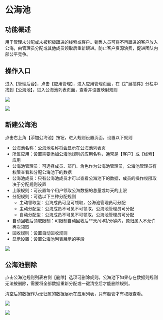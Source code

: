 # 公海池

## 功能概述
用于管理未分配或未被积极跟进的线索或客户。销售人员可将不再跟进的客户放入公海，由管理员分配或其他成员领取后重新跟进。防止客户资源浪费，促进团队内部公平竞争。

## 操作入口
进入【管理后台】，点击【应用管理】，进入应用管理页面，在【扩展插件】分栏中找到【公海池】，进入公海池列表页面，查看并设置映射规则

![](//swstatic.saleswork.cn/docs/usermanual/admin-guide-120.png)

![](//swstatic.saleswork.cn/docs/usermanual/admin-guide-121.png)

## 新建公海池
点击右上角【添加公海池】按钮，进入规则设置页面，设置以下规则
- 公海池名称：公海池名称将会显示在公海池列表页
- 所属应用：设置需要添加公海池规则的应用名称，通常是【客户】或【线索】应用
- 公海池管理员：可选择成员、部门、角色作为公海池管理员，公海池管理员有权限查看和分配公海池下的数据
- 公海池成员：只有公海池成员才可以查看公海池下的数据，成员的操作权限取决于分配规则设置
- 上限规则：可设置每个用户领取公海数据的总量或每天的上限
- 分配规则：可选以下三种分配规则
  - 主动领取型：公海成员可见可领取，公海池管理员可分配
  - 主动分配型：公海成员不可见不可领取，公海池管理员可分配
  - 自动分配型：公海成员不可见不可领取，公海池管理员可分配
- 自动回收后领取限制：可限制自动回收后**天/小时/分钟内，原归属人不允许再次领取
- 回收规则：设置自动回收规则
- 显示设置：设置公海池列表展示的字段

![](//swstatic.saleswork.cn/docs/usermanual/admin-guide-122.png)

## 公海池删除
点击公海池规则列表右侧【删除】选项可删除规则。公海池下如果存在数据则规则无法被删除，需要将全部数据重新分配或一键清空后才能删除规则。

清空后的数据作为无归属的数据展示在应用列表，只有超管才有权限查看。

![](//swstatic.saleswork.cn/docs/usermanual/admin-guide-123.png)

![](//swstatic.saleswork.cn/docs/usermanual/admin-guide-124.png)
